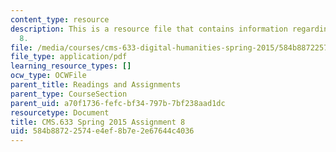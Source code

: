 ```yaml
---
content_type: resource
description: This is a resource file that contains information regarding assignment
  8.
file: /media/courses/cms-633-digital-humanities-spring-2015/584b88722574e4ef8b7e2e67644c4036_MITCMS_633S15_Assignment8.pdf
file_type: application/pdf
learning_resource_types: []
ocw_type: OCWFile
parent_title: Readings and Assignments
parent_type: CourseSection
parent_uid: a70f1736-fefc-bf34-797b-7bf238aad1dc
resourcetype: Document
title: CMS.633 Spring 2015 Assignment 8
uid: 584b8872-2574-e4ef-8b7e-2e67644c4036
---
```

